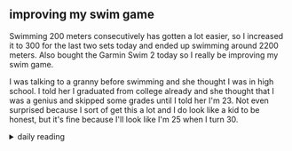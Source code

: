 ## improving my swim game

Swimming 200 meters consecutively has gotten a lot easier, so I increased it to 300 for the last two sets today and ended up swimming around 2200 meters. Also bought the Garmin Swim 2 today so I really be improving my swim game.

I was talking to a granny before swimming and she thought I was in high school. I told her I graduated from college already and she thought that I was a genius and skipped some grades until I told her I'm 23. Not even surprised because I sort of get this a lot and I do look like a kid to be honest, but it's fine because I'll look like I'm 25 when I turn 30.

<details markdown="1">
<summary>daily reading</summary>

| {{ page.date | date: "%B %-d, %Y" }} |
| :-------------: |
| [Deut. 6; Ps. 89; Isa. 34; Rev. 4]({% _Bible/Bible-year-1.md %}) |
| [WCF 6; WLC 36-42; WSC 24-26]({% link _westminster/westminster-month-1.md %}) |

</details>